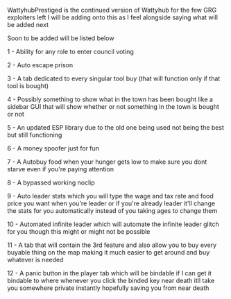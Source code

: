 WattyhubPrestiged is the continued version of Wattyhub for the few GRG exploiters left I will be adding onto this as I feel alongside saying what will be added next

Soon to be added will be listed below

1 - Ability for any role to enter council voting


2 - Auto escape prison


3 - A tab dedicated to every singular tool buy (that will function only if that tool is bought)


4 - Possibly something to show what in the town has been bought like a sidebar GUI that will show whether or not something in the town is bought or not


5 - An updated ESP library due to the old one being used not being the best but still functioning


6 - A money spoofer just for fun


7 - A Autobuy food when your hunger gets low to make sure you dont starve even if you're paying attention


8 - A bypassed working noclip


9 - Auto leader stats which you will type the wage and tax rate and food price you want when you're leader or if you're already leader it'll change the stats for you automatically instead of you taking ages to change them


10 - Automated infinite leader which will automate the infinite leader glitch for you though this might or might not be possible


11 - A tab that will contain the 3rd feature and also allow you to buy every buyable thing on the map making it much easier to get around and buy whatever is needed


12 - A panic button in the player tab which will be bindable if I can get it bindable to where whenever you click the binded key near death itll take you somewhere private instantly hopefully saving you from near death
